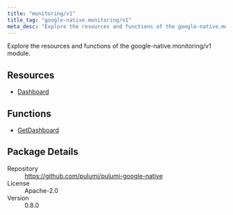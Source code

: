 ```yaml
---
title: "monitoring/v1"
title_tag: "google-native.monitoring/v1"
meta_desc: "Explore the resources and functions of the google-native.monitoring/v1 module."
---
```


<!-- WARNING: this file was generated by Pulumi Docs Generator. -->
<!-- Do not edit by hand unless you're certain you know what you are doing! -->

Explore the resources and functions of the google-native.monitoring/v1 module.

<h2 id="resources">Resources</h2>
<ul class="api">
    <li><a href="dashboard" title="Dashboard"><span class="symbol resource"></span>Dashboard</a></li>
</ul>

<h2 id="functions">Functions</h2>
<ul class="api">
    <li><a href="getdashboard" title="GetDashboard"><span class="symbol function"></span>GetDashboard</a></li>
</ul>

<h2 id="package-details">Package Details</h2>
<dl class="package-details">
	<dt>Repository</dt>
	<dd><a href="https://github.com/pulumi/pulumi-google-native">https://github.com/pulumi/pulumi-google-native</a></dd>
	<dt>License</dt>
	<dd>Apache-2.0</dd>
	<dt>Version</dt>
	<dd>0.8.0</dd>
</dl>

